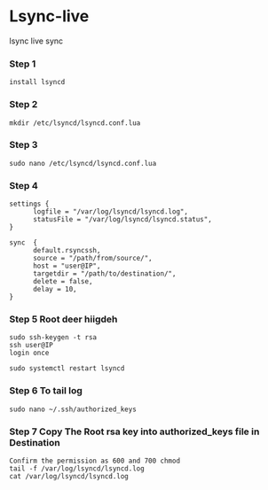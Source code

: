 # Lsync-live
lsync live sync

### Step 1 

    install lsyncd
  
### Step 2

    mkdir /etc/lsyncd/lsyncd.conf.lua
  
### Step 3
    sudo nano /etc/lsyncd/lsyncd.conf.lua
  
  
### Step 4

    settings {
          logfile = "/var/log/lsyncd/lsyncd.log",
          statusFile = "/var/log/lsyncd/lsyncd.status",
    }
  
    sync  {
          default.rsyncssh,
          source = "/path/from/source/",
          host = "user@IP",
          targetdir = "/path/to/destination/",
          delete = false,
          delay = 10,
    }
  
### Step 5 Root deer hiigdeh
  
    sudo ssh-keygen -t rsa
    ssh user@IP
    login once
  
    sudo systemctl restart lsyncd

### Step 6 To tail log

    sudo nano ~/.ssh/authorized_keys
    

### Step 7 Copy The Root rsa key into authorized_keys file in Destination

    Confirm the permission as 600 and 700 chmod
    tail -f /var/log/lsyncd/lsyncd.log
    cat /var/log/lsyncd/lsyncd.log
  
